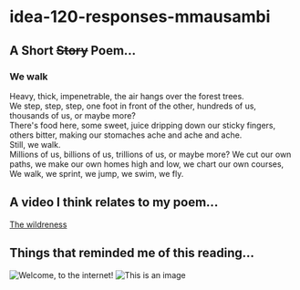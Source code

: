 # idea-120-responses-mmausambi

## A Short ~~Story~~ Poem...
### We walk ###

Heavy, thick, impenetrable, the air hangs over the forest trees. <br />
We step, step, step, one foot in front of the other, hundreds of us, thousands of us, or maybe more?<br />
There's food here, some sweet, juice dripping down our sticky fingers, <br />
others bitter, making our stomaches ache and ache and ache.<br />
Still, we walk.<br />
Millions of us, billions of us, trillions of us, or maybe more? We cut our own paths, we make our own homes high and low, we chart our own courses,<br />
We walk, we sprint, we jump, we swim, we fly.<br />

## A video I think relates to my poem...
[The wildreness](https://www.youtube.com/watch?v=IlMVOa1cDEc)

## Things that reminded me of this reading...
![Welcome, to the internet!](https://i.imgur.com/kzkCQat.jpg)
![This is an image](https://i.imgur.com/clYSuS9.png)
